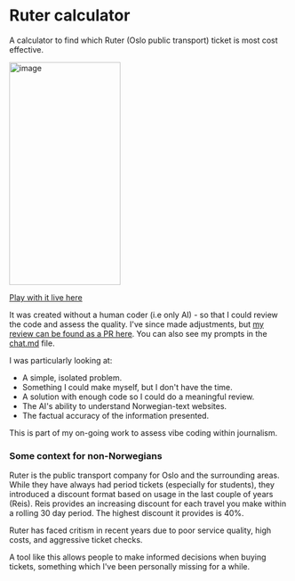 # Ruter calculator

A calculator to find which Ruter (Oslo public transport) ticket is most cost effective.

<img width="200" height="400" alt="image" src="https://github.com/user-attachments/assets/1c4bfca1-ec19-4091-a66f-84d47977a707" />

[Play with it live here](https://ruter.digital-citizen.no/)

It was created without a human coder (i.e only AI) - so that I could review the code and assess the quality. I've since made adjustments, but [my review can be found as a PR here](https://github.com/eeue56/ruter-calculator/pull/1). You can also see my prompts in the [chat.md](./chat.md) file.

I was particularly looking at:

- A simple, isolated problem.
- Something I could make myself, but I don't have the time.
- A solution with enough code so I could do a meaningful review.
- The AI's ability to understand Norwegian-text websites.
- The factual accuracy of the information presented.

This is part of my on-going work to assess vibe coding within journalism.

### Some context for non-Norwegians

Ruter is the public transport company for Oslo and the surrounding areas. While they have always had period tickets (especially for students), they introduced a discount format based on usage in the last couple of years (Reis). Reis provides an increasing discount for each travel you make within a rolling 30 day period. The highest discount it provides is 40%.

Ruter has faced critism in recent years due to poor service quality, high costs, and aggressive ticket checks.

A tool like this allows people to make informed decisions when buying tickets, something which I've been personally missing for a while.
